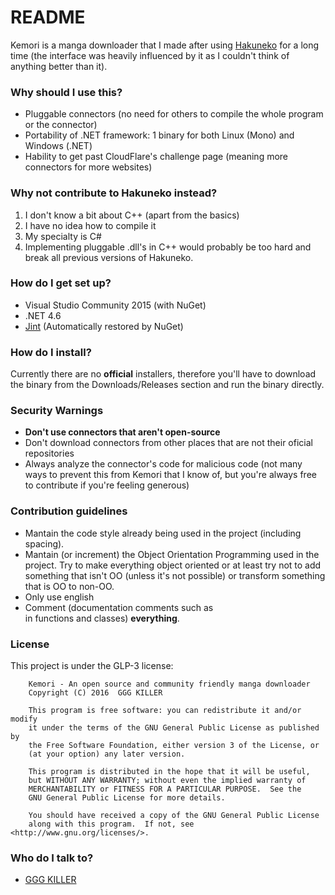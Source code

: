 # README #

Kemori is a manga downloader that I made after using [Hakuneko](https://sourceforge.net/projects/hakuneko/) for a long time (the interface was heavily influenced by it as I couldn't think of anything better than it).

### Why should I use this? ###
* Pluggable connectors (no need for others to compile the whole program or the connector)
* Portability of .NET framework: 1 binary for both Linux (Mono) and Windows (.NET)
* Hability to get past CloudFlare's challenge page (meaning more connectors for more websites)

### Why not contribute to Hakuneko instead? ###
1. I don't know a bit about C++ (apart from the basics)
2. I have no idea how to compile it
3. My specialty is C#
4. Implementing pluggable .dll's in C++ would probably be too hard and break all previous versions of Hakuneko.

### How do I get set up? ###
* Visual Studio Community 2015 (with NuGet)
* .NET 4.6
* [Jint](https://github.com/sebastienros/jint) (Automatically restored by NuGet)

### How do I install? ###
Currently there are no **official** installers, therefore you'll have to download the binary from the Downloads/Releases section and run the binary directly.

### Security Warnings ###
* **Don't use connectors that aren't open-source**
* Don't download connectors from other places that are not their oficial repositories
* Always analyze the connector's code for malicious code (not many ways to prevent this from Kemori that I know of, but you're always free to contribute if you're feeling generous)

### Contribution guidelines ###
* Mantain the code style already being used in the project (including spacing).
* Mantain (or increment) the Object Orientation Programming used in the project. Try to make everything object oriented or at least try not to add something that isn't OO (unless it's not possible) or transform something that is OO to non-OO.
* Only use english
* Comment (documentation comments such as <summary> in functions and classes) **everything**.

### License ###
This project is under the GLP-3 license:


```
    Kemori - An open source and community friendly manga downloader
    Copyright (C) 2016  GGG KILLER

    This program is free software: you can redistribute it and/or modify
    it under the terms of the GNU General Public License as published by
    the Free Software Foundation, either version 3 of the License, or
    (at your option) any later version.

    This program is distributed in the hope that it will be useful,
    but WITHOUT ANY WARRANTY; without even the implied warranty of
    MERCHANTABILITY or FITNESS FOR A PARTICULAR PURPOSE.  See the
    GNU General Public License for more details.

    You should have received a copy of the GNU General Public License
    along with this program.  If not, see <http://www.gnu.org/licenses/>.
```


### Who do I talk to? ###
* [GGG KILLER](https://gggkiller.com)